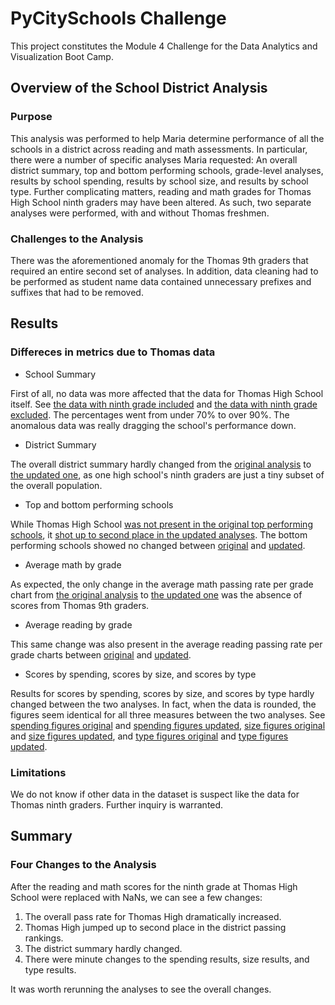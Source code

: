 
# PyCitySchools Challenge

This project constitutes the Module 4 Challenge for the Data Analytics and Visualization Boot Camp.

## Overview of the School District Analysis

### Purpose

This analysis was performed to help Maria determine performance of all the schools in a district across reading and math assessments. In particular, there were a number of specific analyses Maria requested: An overall district summary, top and bottom performing schools, grade-level analyses, results by school spending, results by school size, and results by school type. Further complicating matters, reading and math grades for Thomas High School ninth graders may have been altered. As such, two separate analyses were performed, with and without Thomas freshmen.

### Challenges to the Analysis

There was the aforementioned anomaly for the Thomas 9th graders that required an entire second set of analyses. In addition, data cleaning had to be performed as student name data contained unnecessary prefixes and suffixes that had to be removed.

## Results

### Differeces in metrics due to Thomas data

- School Summary

First of all, no data was more affected that the data for Thomas High School itself. See [the data with ninth grade included](https://github.com/josephrodini/School_District_Analysis/blob/main/Resources/Thomas_Original.PNG) and [the data with ninth grade excluded](https://github.com/josephrodini/School_District_Analysis/blob/main/Resources/Thomas_Updated.PNG). The percentages went from under 70% to over 90%. The anomalous data was really dragging the school's performance down.

- District Summary

The overall district summary hardly changed from the [original analysis](https://github.com/josephrodini/School_District_Analysis/blob/main/Resources/DistrictSummary_Original.PNG) to [the updated one](https://github.com/josephrodini/School_District_Analysis/blob/main/Resources/DistrictSummary_Updated.PNG), as one high school's ninth graders are just a tiny subset of the overall population.

- Top and bottom performing schools

While Thomas High School [was not present in the original top performing schools](https://github.com/josephrodini/School_District_Analysis/blob/main/Resources/Top_Original.PNG), it [shot up to second place in the updated analyses](https://github.com/josephrodini/School_District_Analysis/blob/main/Resources/Top_Updated.PNG). The bottom performing schools showed no changed between [original](https://github.com/josephrodini/School_District_Analysis/blob/main/Resources/Bottom_Original.PNG) and [updated](https://github.com/josephrodini/School_District_Analysis/blob/main/Resources/Bottom_Updated.PNG).

- Average math by grade

As expected, the only change in the average math passing rate per grade chart from [the original analysis](https://github.com/josephrodini/School_District_Analysis/blob/main/Resources/MathbyGrade_Original.PNG) to [the updated one](https://github.com/josephrodini/School_District_Analysis/blob/main/Resources/MathbyGrade_Updated.PNG) was the absence of scores from Thomas 9th graders.

- Average reading by grade

This same change was also present in the average reading passing rate per grade charts between [original](https://github.com/josephrodini/School_District_Analysis/blob/main/Resources/ReadingbyGrade_Original.PNG) and [updated](https://github.com/josephrodini/School_District_Analysis/blob/main/Resources/ReadingbyGrade_Updated.PNG).

- Scores by spending, scores by size, and scores by type

Results for scores by spending, scores by size, and scores by type hardly changed between the two analyses. In fact, when the data is rounded, the figures seem identical for all three measures between the two analyses. See [spending figures original](https://github.com/josephrodini/School_District_Analysis/blob/main/Resources/Spending_Original.PNG) and [spending figures updated](https://github.com/josephrodini/School_District_Analysis/blob/main/Resources/Spending_Updated.PNG), [size figures original](https://github.com/josephrodini/School_District_Analysis/blob/main/Resources/Size_Original.PNG) and [size figures updated](https://github.com/josephrodini/School_District_Analysis/blob/main/Resources/Size_Updated.PNG), and [type figures original](https://github.com/josephrodini/School_District_Analysis/blob/main/Resources/Type_Original.PNG) and [type figures updated](https://github.com/josephrodini/School_District_Analysis/blob/main/Resources/Type_Updated.PNG).


### Limitations

We do not know if other data in the dataset is suspect like the data for Thomas ninth graders. Further inquiry is warranted.

## Summary

### Four Changes to the Analysis

After the reading and math scores for the ninth grade at Thomas High School were replaced with NaNs, we can see a few changes:
1. The overall pass rate for Thomas High dramatically increased.
2. Thomas High jumped up to second place in the district passing rankings.
3. The district summary hardly changed.
4. There were minute changes to the spending results, size results, and type results.

It was worth rerunning the analyses to see the overall changes.

